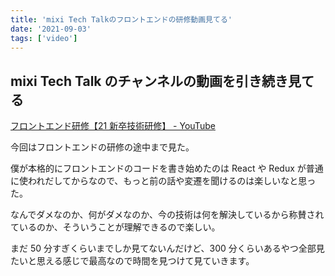 ```yaml
---
title: 'mixi Tech Talkのフロントエンドの研修動画見てる'
date: '2021-09-03'
tags: ['video']
---
```


## mixi Tech Talk のチャンネルの動画を引き続き見てる

[フロントエンド研修【21 新卒技術研修】 \- YouTube](https://www.youtube.com/watch?v=dPPu2WnjIaQ&t=3018s)

今回はフロントエンドの研修の途中まで見た。

僕が本格的にフロントエンドのコードを書き始めたのは React や Redux が普通に使われだしてからなので、もっと前の話や変遷を聞けるのは楽しいなと思った。

なんでダメなのか、何がダメなのか、今の技術は何を解決しているから称賛されているのか、そういうことが理解できるので楽しい。

まだ 50 分すぎくらいまでしか見てないんだけど、300 分くらいあるやつ全部見たいと思える感じで最高なので時間を見つけて見ていきます。
